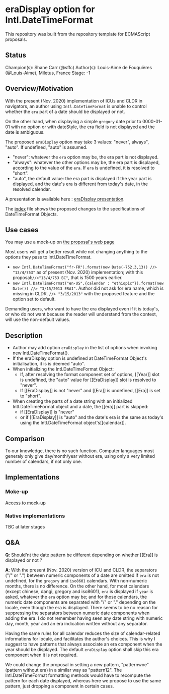 # eraDisplay option for Intl.DateTimeFormat
This repository was built from the repository template for ECMAScript proposals.

## Status

Champion(s): Shane Carr (@sffc)
Author(s): Louis-Aimé de Fouquières (@Louis-Aime), Miletus, France
Stage: -1

## Overview/Motivation

With the present (Nov. 2020) implementation of ICUs and CLDR in navigators, an author using `Intl.DateTimeFormat` is unable to control whether the `era` part of a date should be displayed or not.

On the other hand, when displaying a simple `gregory` date prior to 0000-01-01 with no option or with dateStyle, the era field is not displayed and the date is ambiguous.

The proposed `eraDisplay` option may take 3 values: "never", always", "auto". If undefined, "auto" is assumed. 
 * "never": whatever the `era` option may be, the era part is not displayed.
 * "always": whatever the other options may be, the era part is displayed, according to the value of the `era`. If `era` is undefined, it is resolved to "short".
 * "auto", the default value: the era part is displayed if the year part is displayed, and the date's era is different from today's date, in the resolved calendar.
 
 A presentation is available here : [eraDIsplay presentation](https://docs.google.com/presentation/d/1CABEQP_U-vCUxGKXbJmaZKvJZHEdFZZtAHGAOnRbrCY/edit?usp=sharing).
 
 The [index](./index.html) file shows the proposed changes to the specifications of DateTimeFormat Objects.

## Use cases

You may use a mock-up on [the proposal's web page](https://tc39.es/proposal-intl-eradisplay/)

Most users will get a better result while not changing anything to the options they pass to Intl.DateTimeFormat.
* `new Intl.DateTimeFormat("fr-FR").format(new Date(-752,3,13)) //> "13/4/753"` as of present (Nov. 2020) implementation; 
with this proposal:`//>"13/4/753 BC"`, that is 1500 years earlier.
* `new Intl.DateTimeFormat("en-US",{calendar : "ethiopic"}).format(new Date()) //> "3/15/2013 ERA1"`. 
Author did not ask for era name, which is missing in CLDR. 
`//> "3/15/2013"` with the proposed feature and the option set to default.  

Demanding users, who want to have the era displayed even if it is today's, or who do not want because the reader will understand from the context, will use the non-default values.

## Description

* Author may add option `eraDisplay` in the list of options when invoking new Intl.DateTimeFormat(). 
* If the eraDisplay option is undefined at DateTimeFormat Object's initialisation, it is is deemed "auto".
* When initializing the Intl.DateTimeFormat Object:
   * If, after resolving the format component set of options, [[Year]] slot is undefined, the "auto" value for [[EraDisplay]] slot is resolved to "never".
   * If [[EraDisplay]] is not "never" and [[Era]] is undefined, [[Era]] is set to "short".
* When creating the parts of a date string with an initialized Intl.DateTimeFormat object and a date, the [[era]] part is skipped: 
   * if [[EraDisplay]] is "never"
   * or if [[EraDisplay]] is "auto" and the date's era is the same as today's using the Intl.DateTimeFormat object's[[calendar]].

## Comparison

To our knowledge, there is no such function. Computer languages most generaly only give day/month/year without era, using only a very limited number of calendars, if not only one.


## Implementations

### Moke-up

[Access to mock-up](https://tc39.es/proposal-intl-eradisplay/)

### Native implementations

TBC at later stages

## Q&A

**Q**: Should'nt the date pattern be different depending on whether [[Era]] is displayed or not ?

**A**: With the present (Nov. 2020) version of ICU and CLDR, the separators ("/" or ".") between numeric components of a date are omitted if `era` is not undefined, 
for the `gregory` and `iso8601` calendars. With non-numeric months, there is no difference.
On the other hand, for most calendars (except chinese, dangi, gregory and iso8601), `era` is displayed if `year` is asked, whatever the `era` option may be; 
and for those calendars, the numeric date components are separated with "/" or "." depending on the locale, even though the era is displayed. 
There seems to be no reason for suppressing the separators between numeric date components when adding the era. 
I do not remember having seen any date string with numeric day, month, year and an era indication written without any separator.

Having the same rules for all calendar reduces the size of calendar-related informations for locale, and facilitates the author's choices. 
This is why I suggest to have patterns that always associate an era component when the year should be displayed. 
The default `eraDisplay` option shall skip this era component when it is not required.

We could change the proposal in setting a new pattern, "patternwoe" (pattern without era) in a similar way as "pattern12". 
The Intl.DateTimeFormat formatting methods would have to recompute the pattern for each date displayed, 
whereas here we propose to use the same pattern, just dropping a component in certain cases.
